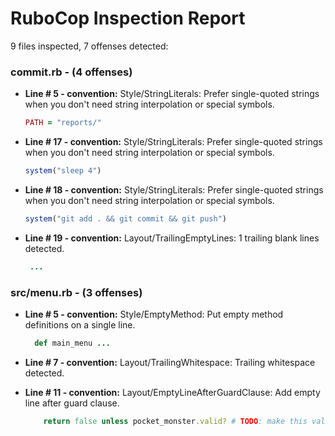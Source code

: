 # RuboCop Inspection Report

9 files inspected, 7 offenses detected:

### commit.rb - (4 offenses)
  * **Line # 5 - convention:** Style/StringLiterals: Prefer single-quoted strings when you don't need string interpolation or special symbols.

    ```rb
    PATH = "reports/"
    ```

  * **Line # 17 - convention:** Style/StringLiterals: Prefer single-quoted strings when you don't need string interpolation or special symbols.

    ```rb
    system("sleep 4")
    ```

  * **Line # 18 - convention:** Style/StringLiterals: Prefer single-quoted strings when you don't need string interpolation or special symbols.

    ```rb
    system("git add . && git commit && git push")
    ```

  * **Line # 19 - convention:** Layout/TrailingEmptyLines: 1 trailing blank lines detected.

    ```rb
     ...
    ```

### src/menu.rb - (3 offenses)
  * **Line # 5 - convention:** Style/EmptyMethod: Put empty method definitions on a single line.

    ```rb
      def main_menu ...
    ```

  * **Line # 7 - convention:** Layout/TrailingWhitespace: Trailing whitespace detected.

  * **Line # 11 - convention:** Layout/EmptyLineAfterGuardClause: Add empty line after guard clause.

    ```rb
        return false unless pocket_monster.valid? # TODO: make this valid? meth
    ```

